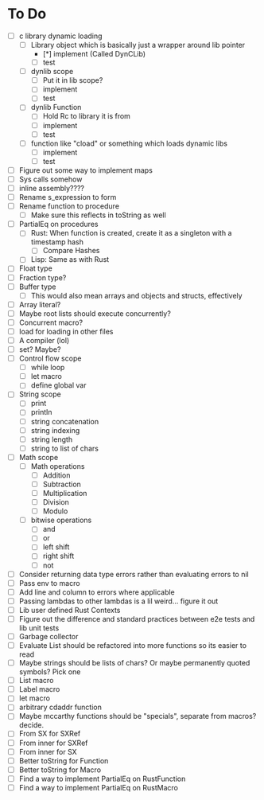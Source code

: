 # To Do
- [ ] c library dynamic loading
    - [ ] Library object which is basically just a wrapper around lib pointer
        - [*] implement (Called DynCLib)
        - [ ] test
    - [ ] dynlib scope
        - [ ] Put it in lib scope?
        - [ ] implement
        - [ ] test
    - [ ] dynlib Function
        - [ ] Hold Rc to library it is from
        - [ ] implement
        - [ ] test
    - [ ] function like "cload" or something which loads dynamic libs
        - [ ] implement
        - [ ] test
- [ ] Figure out some way to implement maps
- [ ] Sys calls somehow
- [ ] inline assembly????
- [ ] Rename s\_expression to form
- [ ] Rename function to procedure
    - [ ] Make sure this reflects in toString as well
- [ ] PartialEq on procedures
    - [ ] Rust: When function is created, create it as a singleton with a timestamp hash
        - [ ] Compare Hashes
    - [ ] Lisp: Same as with Rust
- [ ] Float type
- [ ] Fraction type?
- [ ] Buffer type
    - [ ] This would also mean arrays and objects and structs, effectively
- [ ] Array literal?
- [ ] Maybe root lists should execute concurrently?
- [ ] Concurrent macro?
- [ ] load for loading in other files
- [ ] A compiler (lol)
- [ ] set? Maybe?
- [ ] Control flow scope
    - [ ] while loop
    - [ ] let macro
    - [ ] define global var
- [ ] String scope
    - [ ] print
    - [ ] println
    - [ ] string concatenation
    - [ ] string indexing
    - [ ] string length
    - [ ] string to list of chars
- [ ] Math scope
    - [ ] Math operations
        - [ ] Addition
        - [ ] Subtraction
        - [ ] Multiplication
        - [ ] Division
        - [ ] Modulo
    - [ ] bitwise operations
        - [ ] and
        - [ ] or
        - [ ] left shift
        - [ ] right shift
        - [ ] not
- [ ] Consider returning data type errors rather than evaluating errors to nil
- [ ] Pass env to macro
- [ ] Add line and column to errors where applicable
- [ ] Passing lambdas to other lambdas is a lil weird... figure it out
- [ ] Lib user defined Rust Contexts
- [ ] Figure out the difference and standard practices between e2e tests and lib unit tests
- [ ] Garbage collector
- [ ] Evaluate List should be refactored into more functions so its easier to read
- [ ] Maybe strings should be lists of chars? Or maybe permanently quoted symbols? Pick one
- [ ] List macro
- [ ] Label macro
- [ ] let macro
- [ ] arbitrary cdaddr function
- [ ] Maybe mccarthy functions should be "specials", separate from macros? decide.
- [ ] From SX for SXRef
- [ ] From inner for SXRef
- [ ] From inner for SX
- [ ] Better toString for Function
- [ ] Better toString for Macro
- [ ] Find a way to implement PartialEq on RustFunction
- [ ] Find a way to implement PartialEq on RustMacro
